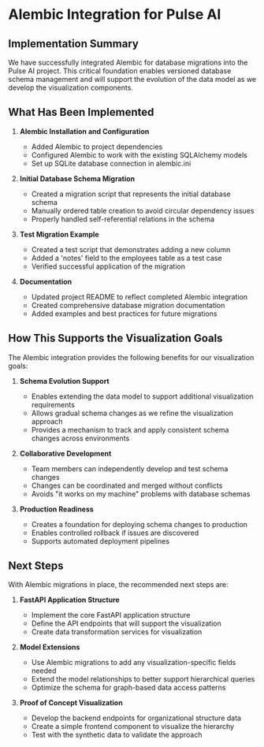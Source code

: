 # Alembic Integration for Pulse AI

## Implementation Summary

We have successfully integrated Alembic for database migrations into the Pulse AI project. This critical foundation enables versioned database schema management and will support the evolution of the data model as we develop the visualization components.

## What Has Been Implemented

1. **Alembic Installation and Configuration**
   - Added Alembic to project dependencies
   - Configured Alembic to work with the existing SQLAlchemy models
   - Set up SQLite database connection in alembic.ini

2. **Initial Database Schema Migration**
   - Created a migration script that represents the initial database schema
   - Manually ordered table creation to avoid circular dependency issues
   - Properly handled self-referential relations in the schema

3. **Test Migration Example**
   - Created a test script that demonstrates adding a new column
   - Added a 'notes' field to the employees table as a test case
   - Verified successful application of the migration

4. **Documentation**
   - Updated project README to reflect completed Alembic integration
   - Created comprehensive database migration documentation
   - Added examples and best practices for future migrations

## How This Supports the Visualization Goals

The Alembic integration provides the following benefits for our visualization goals:

1. **Schema Evolution Support**
   - Enables extending the data model to support additional visualization requirements
   - Allows gradual schema changes as we refine the visualization approach
   - Provides a mechanism to track and apply consistent schema changes across environments

2. **Collaborative Development**
   - Team members can independently develop and test schema changes
   - Changes can be coordinated and merged without conflicts
   - Avoids "it works on my machine" problems with database schemas

3. **Production Readiness**
   - Creates a foundation for deploying schema changes to production
   - Enables controlled rollback if issues are discovered
   - Supports automated deployment pipelines

## Next Steps

With Alembic migrations in place, the recommended next steps are:

1. **FastAPI Application Structure**
   - Implement the core FastAPI application structure
   - Define the API endpoints that will support the visualization
   - Create data transformation services for visualization

2. **Model Extensions**
   - Use Alembic migrations to add any visualization-specific fields needed
   - Extend the model relationships to better support hierarchical queries
   - Optimize the schema for graph-based data access patterns

3. **Proof of Concept Visualization**
   - Develop the backend endpoints for organizational structure data
   - Create a simple frontend component to visualize the hierarchy
   - Test with the synthetic data to validate the approach